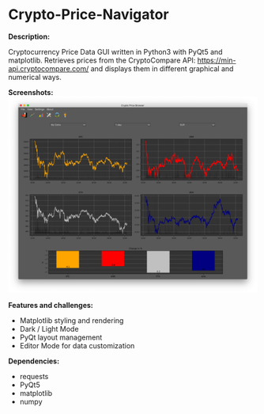 # Crypto-Price-Navigator

**Description:**

Cryptocurrency Price Data GUI written in Python3 with PyQt5 and matplotlib.
Retrieves prices from the CryptoCompare API: https://min-api.cryptocompare.com/ and displays them in different graphical and numerical ways.
 
**Screenshots:**
![Crypto GUI](screenshots/crypto_gui_screenshot.png)

**Features and challenges:**
- Matplotlib styling and rendering
- Dark / Light Mode
- PyQt layout management
- Editor Mode for data customization

**Dependencies:**
- requests 
- PyQt5
- matplotlib
- numpy



